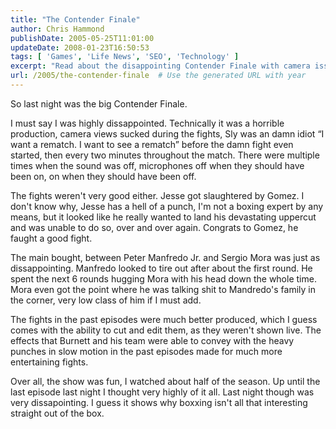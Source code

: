 ```yaml
---
title: "The Contender Finale"
author: Chris Hammond
publishDate: 2005-05-25T11:01:00
updateDate: 2008-01-23T16:50:53
tags: [ 'Games', 'Life News', 'SEO', 'Technology' ]
excerpt: "Read about the disappointing Contender Finale with camera issues and lackluster fights. Check out the full recap here for all the details."
url: /2005/the-contender-finale  # Use the generated URL with year
---
```

<P>So last night was the big Contender Finale.</P> <P>I must say I was highly dissappointed. Technically it was a horrible production, camera views sucked during the fights, Sly was an damn idiot &#8220;I want a rematch. I want to see a rematch&#8221; before the damn fight even started, then every two minutes throughout the match. There were multiple times when the sound was off, microphones off when they should have been on, on when they should have been off.</P> <P>The fights weren't very good either. Jesse got slaughtered by Gomez. I don't know why, Jesse has a hell of a punch, I'm not a boxing expert by any means, but it looked like he really wanted to land his devastating uppercut and was unable to do so, over and over again. Congrats to Gomez, he faught a good fight.</P> <P>The main bought, between Peter Manfredo Jr. and Sergio Mora was just as dissappointing. Manfredo looked to tire out after about the first round. He spent the next 6 rounds hugging Mora with his head down the whole time. Mora even got the point where he was talking shit to Mandredo's family in the corner, very low class of him if I must add.</P> <P>The fights in the past episodes were much better produced, which I guess comes with the ability to cut and edit them, as they weren't shown live. The effects that Burnett and his team were able to convey with the heavy punches in slow motion in the past episodes made for much more entertaining fights.</P> <P>Over all, the show was fun, I watched about half of the season. Up until the last episode last night I thought very highly of it all. Last night though was very dissapointing. I guess it shows why boxxing isn't all that interesting straight out of the box.</P>

